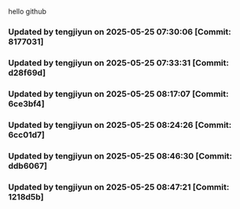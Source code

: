 hello github
### Updated by tengjiyun on 2025-05-25 07:30:06 [Commit: 8177031]
### Updated by tengjiyun on 2025-05-25 07:33:31 [Commit: d28f69d]
### Updated by tengjiyun on 2025-05-25 08:17:07 [Commit: 6ce3bf4]
### Updated by tengjiyun on 2025-05-25 08:24:26 [Commit: 6cc01d7]
### Updated by tengjiyun on 2025-05-25 08:46:30 [Commit: ddb6067]
### Updated by tengjiyun on 2025-05-25 08:47:21 [Commit: 1218d5b]
